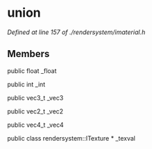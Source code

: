 # union 

*Defined at line 157 of ./rendersystem/imaterial.h*

## Members

public float _float

public int _int

public vec3_t _vec3

public vec2_t _vec2

public vec4_t _vec4

public class rendersystem::ITexture * _texval



